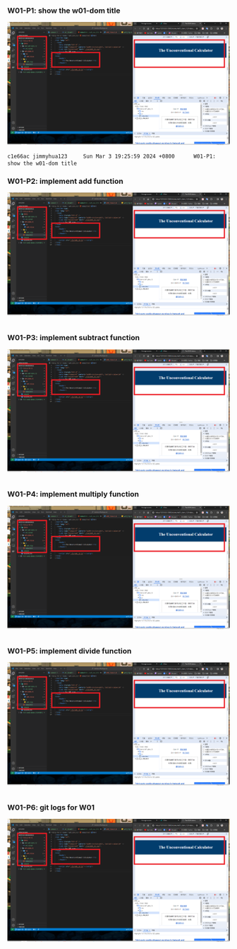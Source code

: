 ### W01-P1: show the w01-dom title

![](w01-p1.png)

```
c1e66ac jimmyhua123     Sun Mar 3 19:25:59 2024 +0800      W01-P1: show the w01-dom title
```
### W01-P2: implement add function

![](w01-p1.png)

```

```
### W01-P3: implement subtract function

![](w01-p1.png)

```

```
### W01-P4: implement multiply function

![](w01-p1.png)

```

```
### W01-P5: implement divide function

![](w01-p1.png)

```

```
### W01-P6: git logs for W01

![](w01-p1.png)

```

```